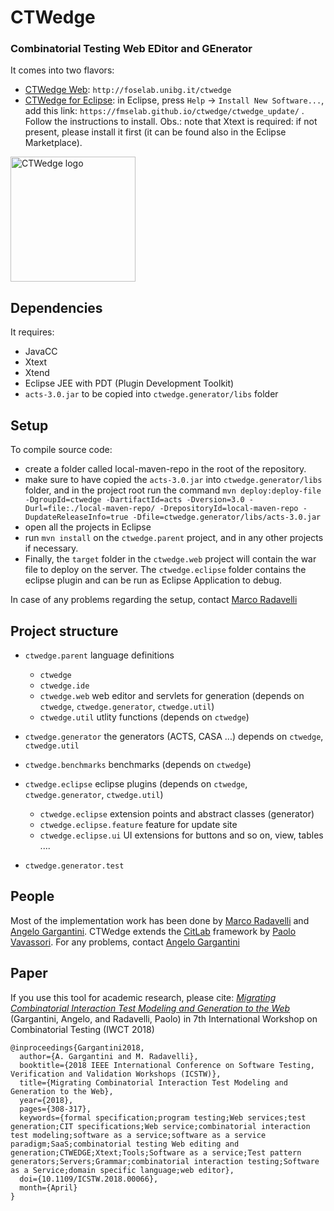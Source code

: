 # CTWedge

### **Combinatorial Testing Web EDitor and GEnerator**

It comes into two flavors:

- [CTWedge Web](http://foselab.unibg.it/ctwedge): `http://foselab.unibg.it/ctwedge`
- [CTWedge for Eclipse](https://fmselab.github.io/ctwedge/): in Eclipse, press `Help` -> `Install New Software...`, add this link: `https://fmselab.github.io/ctwedge/ctwedge_update/` . Follow the instructions to install. Obs.: note that Xtext is required: if not present, please install it first (it can be found also in the Eclipse Marketplace).

<img src="https://raw.githubusercontent.com/fmselab/ctwedge/master/ctwedge.parent/ctwedge.web/WebRoot/logo.png" width="200" alt="CTWedge logo">

## Dependencies
It requires:
- JavaCC
- Xtext
- Xtend
- Eclipse JEE with PDT (Plugin Development Toolkit)
- `acts-3.0.jar` to be copied into `ctwedge.generator/libs` folder

## Setup
To compile source code:
- create a folder called local-maven-repo in the root of the repository.
- make sure to have copied the `acts-3.0.jar` into `ctwedge.generator/libs` folder, and in the project root run the command `mvn deploy:deploy-file -DgroupId=ctwedge -DartifactId=acts -Dversion=3.0 -Durl=file:./local-maven-repo/ -DrepositoryId=local-maven-repo -DupdateReleaseInfo=true -Dfile=ctwedge.generator/libs/acts-3.0.jar`
- open all the projects in Eclipse 
- run `mvn install` on the `ctwedge.parent` project, and in any other projects if necessary.
- Finally, the `target` folder in the `ctwedge.web` project will contain the war file to deploy on the server. The `ctwedge.eclipse` folder contains the eclipse plugin and can be run as Eclipse Application to debug.

In case of any problems regarding the setup, contact [Marco Radavelli](mailto://marco.radavelli@unibg.it)

## Project structure
- `ctwedge.parent`  language definitions
	- `ctwedge`
	- `ctwedge.ide`
	- `ctwedge.web`  web editor and servlets for generation (depends on `ctwedge`, `ctwedge.generator`, `ctwedge.util`)
	- `ctwedge.util` utlity functions (depends on `ctwedge`)
- `ctwedge.generator` the generators (ACTS, CASA ...) 
				depends on `ctwedge`, `ctwedge.util`
- `ctwedge.benchmarks` benchmarks (depends on `ctwedge`)
- `ctwedge.eclipse`  eclipse plugins (depends on `ctwedge`, `ctwedge.generator`, `ctwedge.util`)
	- `ctwedge.eclipse`  extension points and abstract classes (generator)
	- `ctwedge.eclipse.feature` feature for update site
	- `ctwedge.eclipse.ui` UI extensions for buttons and so on, view, tables ....
	
- `ctwedge.generator.test`

## People
Most of the implementation work has been done by [Marco Radavelli](https://cs.unibg.it/radavelli/) and [Angelo Gargantini](http://cs.unibg.it/gargantini/). CTWedge extends the [CitLab](https://sourceforge.net/projects/citlab/) framework by [Paolo Vavassori](http://cs.unibg.it/vavassori/). For any problems, contact [Angelo Gargantini](mailto://angelo.gargantini@unibg.it)  

## Paper
If you use this tool for academic research, please cite:
[*Migrating Combinatorial Interaction Test Modeling and Generation to the Web*](https://cs.unibg.it/gargantini/research/abstracts/iwct2018.html)
(Gargantini, Angelo, and Radavelli, Paolo) in 7th International Workshop on Combinatorial Testing (IWCT 2018)
```
@inproceedings{Gargantini2018, 
  author={A. Gargantini and M. Radavelli}, 
  booktitle={2018 IEEE International Conference on Software Testing, Verification and Validation Workshops (ICSTW)}, 
  title={Migrating Combinatorial Interaction Test Modeling and Generation to the Web}, 
  year={2018}, 
  pages={308-317}, 
  keywords={formal specification;program testing;Web services;test generation;CIT specifications;Web service;combinatorial interaction test modeling;software as a service;software as a service paradigm;SaaS;combinatorial testing Web editing and generation;CTWEDGE;Xtext;Tools;Software as a service;Test pattern generators;Servers;Grammar;combinatorial interaction testing;Software as a Service;domain specific language;web editor}, 
  doi={10.1109/ICSTW.2018.00066}, 
  month={April}
}
```
